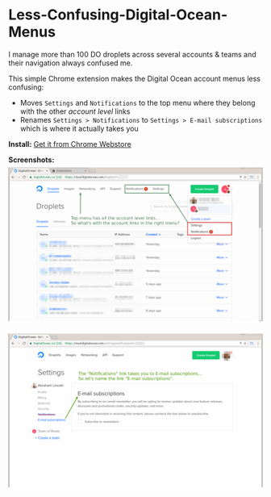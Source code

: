 # Less-Confusing-Digital-Ocean-Menus

I manage more than 100 DO droplets across several accounts & teams and their navigation always confused me.

This simple Chrome extension makes the Digital Ocean account menus less confusing:

* Moves `Settings` and `Notifications` to the top menu where they belong with the other *account level* links
* Renames `Settings > Notifications` to `Settings > E-mail subscriptions` which is where it actually takes you


**Install:**
[Get it from Chrome Webstore](https://chrome.google.com/webstore/detail/less-confusing-digital-oc/fbcimbafahpbjimdoonmmjjngjcdoodb)


**Screenshots:**
![Less Confusing Digital Ocean Account Level Links](https://raw.githubusercontent.com/addpipe/Less-Confusing-Digital-Ocean-Menus/master/screenshot1.png)

![Less Confusing Digital Ocean E-mail subscriptions link](https://raw.githubusercontent.com/addpipe/Less-Confusing-Digital-Ocean-Menus/master/screenshot2.png)